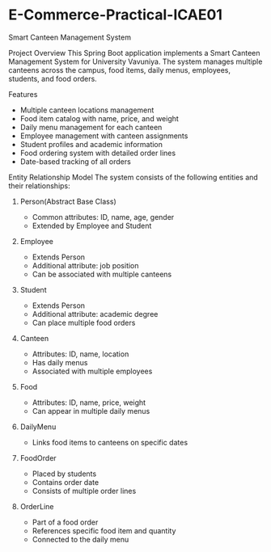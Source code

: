 # E-Commerce-Practical-ICAE01
Smart Canteen Management System

Project Overview
This Spring Boot application implements a Smart Canteen Management System for University Vavuniya. The system manages multiple canteens across the campus, food items, daily menus, employees, students, and food orders.

Features
- Multiple canteen locations management
- Food item catalog with name, price, and weight
- Daily menu management for each canteen
- Employee management with canteen assignments
- Student profiles and academic information
- Food ordering system with detailed order lines
- Date-based tracking of all orders

Entity Relationship Model
The system consists of the following entities and their relationships:

1. Person(Abstract Base Class)
   - Common attributes: ID, name, age, gender
   - Extended by Employee and Student

2. Employee
   - Extends Person
   - Additional attribute: job position
   - Can be associated with multiple canteens

3. Student
   - Extends Person
   - Additional attribute: academic degree
   - Can place multiple food orders

4. Canteen
   - Attributes: ID, name, location
   - Has daily menus
   - Associated with multiple employees

5. Food
   - Attributes: ID, name, price, weight
   - Can appear in multiple daily menus

6. DailyMenu
   - Links food items to canteens on specific dates

7. FoodOrder
   - Placed by students
   - Contains order date
   - Consists of multiple order lines

8. OrderLine
   - Part of a food order
   - References specific food item and quantity
   - Connected to the daily menu
